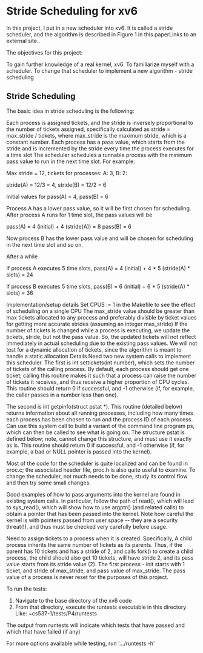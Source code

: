 # Stride Scheduling for xv6
In this project, I put in a new scheduler into xv6. It is called a stride scheduler, and the algorithm is described in Figure 1 in this paperLinks to an external site..

The objectives for this project:

To gain further knowledge of a real kernel, xv6.
To familiarize myself with a scheduler.
To change that scheduler to implement a new algorithm - stride scheduling

## Stride Scheduling
The basic idea in stride scheduling is the following:

Each process is assigned tickets, and the stride is inversely proportional to the number of tickets assigned, specifically calculated as stride = max_stride / tickets, where max_stride is the maximum stride, which is a constant number.
Each process has a pass value, which starts from the stride and is incremented by the stride every time the process executes for a time slot
The scheduler schedules a runnable process with the minimum pass value to run in the next time slot.
For example:

Max stride = 12, tickets for processes: A: 3, B: 2:

stride(A) = 12/3 = 4, stride(B) = 12/2 = 6

Initial values for pass(A) = 4, pass(B) = 6

Process A has a lower pass value, so it will be first chosen for scheduling. After process A runs for 1 time slot, the pass values will be

pass(A) = 4 (initial) + 4 (stride(A)) = 8 pass(B) = 6

Now process B has the lower pass value and will be chosen for scheduling in the next time slot and so on.

After a while

If process A executes 5 time slots, pass(A) = 4 (initial) + 4 * 5 (stride(A) * slots) = 24

If process B executes 5 time slots, pass(B) = 6 (initial) + 6 * 5 (stride(A) * slots) = 36

Implementation/setup details
Set CPUS := 1 in the Makefile to see the effect of scheduling on a single CPU
The max_stride value should be greater than max tickets allocated to any process and preferably divisble by ticket values for getting more accurate strides (assuming an integer max_stride)
If the number of tickets is changed while a process is executing, we update the tickets, stride, but not the pass value. So, the updated tickets will not reflect immediately in actual scheduling due to the existing pass values.
We will not test for a dynamic allocation of tickets, since the algorithm is meant to handle a static allocation
Details
Need two new system calls to implement this scheduler. The first is int settickets(int number), which sets the number of tickets of the calling process. By default, each process should get one ticket; calling this routine makes it such that a process can raise the number of tickets it receives, and thus receive a higher proportion of CPU cycles. This routine should return 0 if successful, and -1 otherwise (if, for example, the caller passes in a number less than one).

The second is int getpinfo(struct pstat *). This routine (detailed below) returns information about all running processes, including how many times each process has been chosen to run and the process ID of each process. Can use this system call to build a variant of the command line program ps, which can then be called to see what is going on. The structure pstat is defined below; note, cannot change this structure, and must use it exactly as is. This routine should return 0 if successful, and -1 otherwise (if, for example, a bad or NULL pointer is passed into the kernel).

Most of the code for the scheduler is quite localized and can be found in proc.c; the associated header file, proc.h is also quite useful to examine. To change the scheduler, not much needs to be done; study its control flow and then try some small changes.

Good examples of how to pass arguments into the kernel are found in existing system calls. In particular, follow the path of read(), which will lead to sys_read(), which will show how to use argptr() (and related calls) to obtain a pointer that has been passed into the kernel. Note how careful the kernel is with pointers passed from user space -- they are a security threat(!), and thus must be checked very carefully before usage.

Need to assign tickets to a process when it is created. Specifically, A child process inherits the same number of tickets as its parents. Thus, if the parent has 10 tickets and has a stride of 2, and calls fork() to create a child process, the child should also get 10 tickets, will have stride 2, and its pass value starts from its stride value (2). The first process - init starts with 1 ticket, and stride of max_stride, and pass value of max_stride. The pass value of a process is never reset for the purposes of this project.

To run the tests:

1. Navigate to the base directory of the xv6 code
2. From that directory, execute the runtests executable in this directory
  Like:  ~cs537-1/tests/P4/runtests

The output from runtests will indicate which tests that have passed and which that have failed (if any)

For more options available while testing, run '.../runtests -h'
